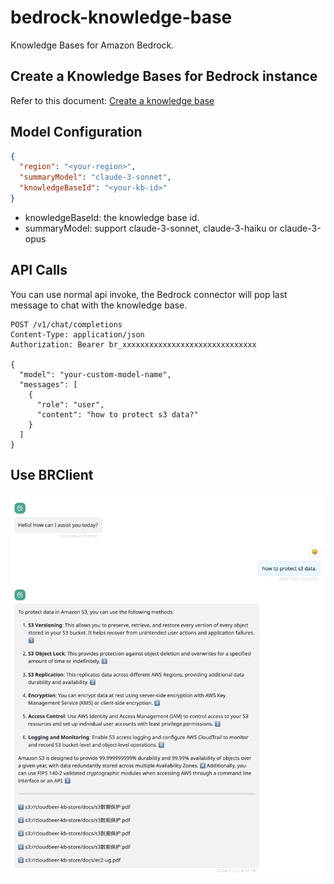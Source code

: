 # bedrock-knowledge-base

Knowledge Bases for Amazon Bedrock.

## Create a Knowledge Bases for Bedrock instance

Refer to this document: [Create a knowledge base](https://docs.aws.amazon.com/bedrock/latest/userguide/knowledge-base-create.html)

## Model Configuration

```json
{
  "region": "<your-region>",
  "summaryModel": "claude-3-sonnet",
  "knowledgeBaseId": "<your-kb-id>"
}

```

- knowledgeBaseId: the knowledge base id.
- summaryModel: support claude-3-sonnet, claude-3-haiku or claude-3-opus

## API Calls

You can use normal api invoke, the Bedrock connector will pop last message to chat with the knowledge base.

```text
POST /v1/chat/completions
Content-Type: application/json
Authorization: Bearer br_xxxxxxxxxxxxxxxxxxxxxxxxxxxxxx

{
  "model": "your-custom-model-name",
  "messages": [
    {
      "role": "user",
      "content": "how to protect s3 data?"
    }
  ]
}
```

## Use BRClient

![kb ui](./screenshots/kb-ui.png)
